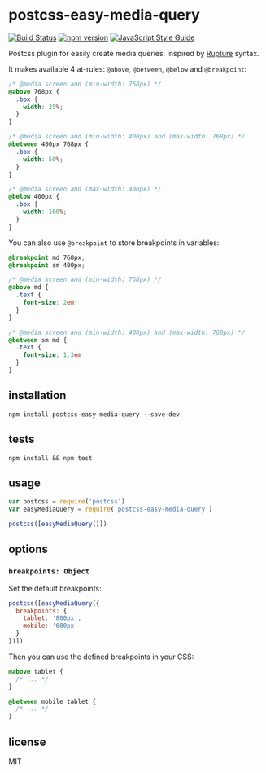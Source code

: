 # postcss-easy-media-query

[![Build Status](https://travis-ci.org/gsantiago/postcss-easy-media-query.svg?branch=master)](https://travis-ci.org/gsantiago/postcss-easy-media-query)
[![npm version](https://badge.fury.io/js/postcss-easy-media-query.svg)](http://badge.fury.io/js/postcss-easy-media-query)
[![JavaScript Style Guide](https://img.shields.io/badge/code%20style-standard-brightgreen.svg)](http://standardjs.com/)

Postcss plugin for easily create media queries. Inspired by [Rupture](https://github.com/jescalan/rupture) syntax.

It makes available 4 at-rules:
`@above`, `@between`, `@below` and `@breakpoint`:

```css
/* @media screen and (min-width: 768px) */
@above 768px {
  .box {
    width: 25%;
  }
}

/* @media screen and (min-width: 400px) and (max-width: 768px) */
@between 400px 768px {
  .box {
    width: 50%;
  }
}

/* @media screen and (max-width: 400px) */
@below 400px {
  .box {
    width: 100%;
  }
}
```

You can also use `@breakpoint` to store breakpoints in variables:

```css
@breakpoint md 768px;
@breakpoint sm 400px;

/* @media screen and (min-width: 768px) */
@above md {
  .text {
    font-size: 2em;
  }
}

/* @media screen and (min-width: 400px) and (max-width: 768px) */
@between sm md {
  .text {
    font-size: 1.3em
  }
}
```

## installation

`npm install postcss-easy-media-query --save-dev`

## tests

`npm install && npm test`

## usage

```js
var postcss = require('postcss')
var easyMediaQuery = require('postcss-easy-media-query')

postcss([easyMediaQuery()])
```

## options

### `breakpoints: Object`

Set the default breakpoints:

```js
postcss([easyMediaQuery({
  breakpoints: {
    tablet: '800px',
    mobile: '600px'
  }
})])
```

Then you can use the defined breakpoints in your CSS:

```css
@above tablet {
  /* ... */
}

@between mobile tablet {
  /* ... */
}
```

## license

MIT
